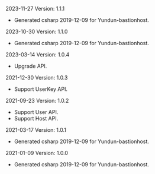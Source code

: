 2023-11-27 Version: 1.1.1
- Generated csharp 2019-12-09 for Yundun-bastionhost.

2023-10-30 Version: 1.1.0
- Generated csharp 2019-12-09 for Yundun-bastionhost.

2023-03-14 Version: 1.0.4
- Upgrade API.

2021-12-30 Version: 1.0.3
- Support UserKey API.

2021-09-23 Version: 1.0.2
- Support User API.
- Support Host API.

2021-03-17 Version: 1.0.1
- Generated csharp 2019-12-09 for Yundun-bastionhost.

2021-01-09 Version: 1.0.0
- Generated csharp 2019-12-09 for Yundun-bastionhost.

